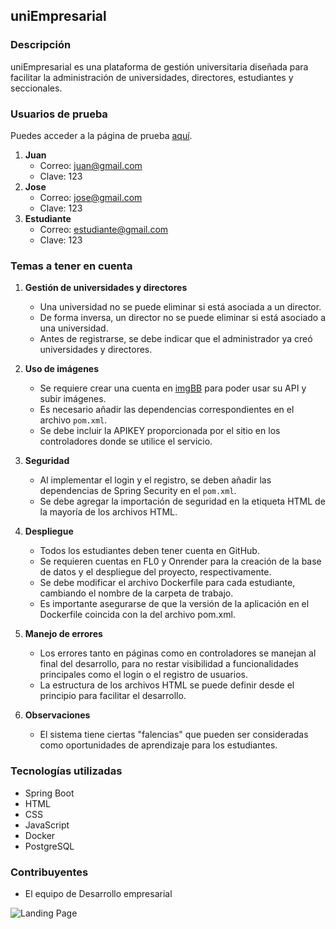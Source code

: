 ## uniEmpresarial

### Descripción
uniEmpresarial es una plataforma de gestión universitaria diseñada para facilitar la administración de universidades, directores, estudiantes y seccionales.

### Usuarios de prueba
Puedes acceder a la página de prueba [aquí](https://uniempresarial.onrender.com/).

1. **Juan**
   - Correo: juan@gmail.com
   - Clave: 123
2. **Jose**
   - Correo: jose@gmail.com
   - Clave: 123
3. **Estudiante**
   - Correo: estudiante@gmail.com
   - Clave: 123

### Temas a tener en cuenta
1. **Gestión de universidades y directores**
   - Una universidad no se puede eliminar si está asociada a un director.
   - De forma inversa, un director no se puede eliminar si está asociado a una universidad.
   - Antes de registrarse, se debe indicar que el administrador ya creó universidades y directores.
   
2. **Uso de imágenes**
   - Se requiere crear una cuenta en [imgBB](https://imgbb.com/signup) para poder usar su API y subir imágenes.
   - Es necesario añadir las dependencias correspondientes en el archivo `pom.xml`.
   - Se debe incluir la APIKEY proporcionada por el sitio en los controladores donde se utilice el servicio.
    
3. **Seguridad**
   - Al implementar el login y el registro, se deben añadir las dependencias de Spring Security en el `pom.xml`.
   - Se debe agregar la importación de seguridad en la etiqueta HTML de la mayoría de los archivos HTML.
    
4. **Despliegue**
   - Todos los estudiantes deben tener cuenta en GitHub.
   - Se requieren cuentas en FL0 y Onrender para la creación de la base de datos y el despliegue del proyecto, respectivamente.
   - Se debe modificar el archivo Dockerfile para cada estudiante, cambiando el nombre de la carpeta de trabajo.
   - Es importante asegurarse de que la versión de la aplicación en el Dockerfile coincida con la del archivo pom.xml.
    
5. **Manejo de errores**
   - Los errores tanto en páginas como en controladores se manejan al final del desarrollo, para no restar visibilidad a funcionalidades principales como el login o el registro de usuarios.
   - La estructura de los archivos HTML se puede definir desde el principio para facilitar el desarrollo.

6. **Observaciones**
   - El sistema tiene ciertas "falencias" que pueden ser consideradas como oportunidades de aprendizaje para los estudiantes.

### Tecnologías utilizadas
- Spring Boot
- HTML
- CSS
- JavaScript
- Docker
- PostgreSQL

### Contribuyentes
- El equipo de Desarrollo empresarial

![Landing Page](https://i.ibb.co/vkwftmv/image.png)
